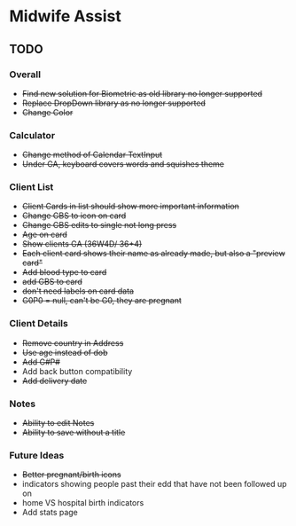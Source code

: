 # Midwife Assist

## TODO

### Overall
* ~~Find new solution for Biometric as old library no longer supported~~
* ~~Replace DropDown library as no longer supported~~
* ~~Change Color~~
### Calculator
* ~~Change method of Calendar TextInput~~
* ~~Under GA, keyboard covers words and squishes theme~~
### Client List
* ~~Client Cards in list should show more important information~~
* ~~Change GBS to icon on card~~
* ~~Change GBS edits to single not long press~~
* ~~Age on card~~
* ~~Show clients GA (36W4D/ 36+4)~~
* ~~Each client card shows their name as already made, but also a "preview card"~~
* ~~Add blood type to card~~
* ~~add GBS to card~~
* ~~don't need labels on card data~~
* ~~G0P0 = null, can't be G0, they are pregnant~~
### Client Details
* ~~Remove country in Address~~
* ~~Use age instead of dob~~
* ~~Add G#P#~~
* Add back button compatibility
* ~~Add delivery date~~
### Notes
* ~~Ability to edit Notes~~
* ~~Ability to save without a title~~

### Future Ideas
* ~~Better pregnant/birth icons~~
* indicators showing people past their edd that have not been followed up on
* home VS hospital birth indicators
* Add stats page